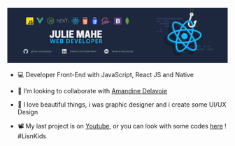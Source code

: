 ![juliemahe](hero.png)

- 💻 Developer Front-End with JavaScript, React JS and Native

- 👯 I’m looking to collaborate with [Amandine Delavoie](https://github.com/amandine16)

- 💬 I love beautiful things, i was graphic designer and i create some UI/UX Design

- 📽️ My last project is on [Youtube](https://www.youtube.com/watch?v=b4jGgpvTX0E), or you can look with some codes [here](https://github.com/JudySabi/LisnKids) ! #LisnKids 
